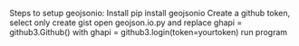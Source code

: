 Steps to setup geojsonio:
  Install pip install geojsonio
  Create a github token, select only create gist
  open geojson.io.py and replace ghapi = github3.Github() with ghapi = github3.login(token=yourtoken)
  run program
